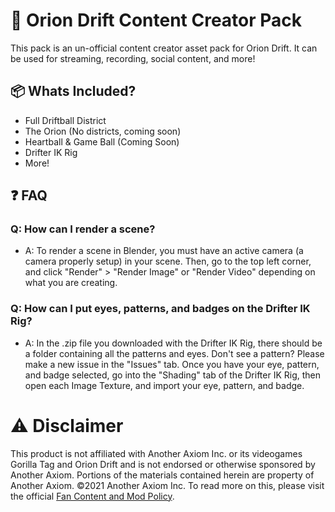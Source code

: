 # 🚀 Orion Drift Content Creator Pack
This pack is an un-official content creator asset pack for Orion Drift. It can be used for streaming, recording, social content, and more!

## 📦 Whats Included?
* Full Driftball District
* The Orion (No districts, coming soon)
* Heartball & Game Ball (Coming Soon)
* Drifter IK Rig
* More!
 
## ❓ FAQ
### Q: How can I render a scene?
* A: To render a scene in Blender, you must have an active camera (a camera properly setup) in your scene. Then, go to the top left corner, and click "Render" > "Render Image" or "Render Video" depending on what you are creating.

### Q: How can I put eyes, patterns, and badges on the Drifter IK Rig?
* A: In the .zip file you downloaded with the Drifter IK Rig, there should be a folder containing all the patterns and eyes. Don't see a pattern? Please make a new issue in the "Issues" tab. Once you have your eye, pattern, and badge selected, go into the "Shading" tab of the Drifter IK Rig, then open each Image Texture, and import your eye, pattern, and badge.

# ⚠️ Disclaimer
This product is not affiliated with Another Axiom Inc. or its videogames Gorilla Tag and Orion Drift and is not endorsed or otherwise sponsored by Another Axiom. Portions of the materials contained herein are property of Another Axiom. ©2021 Another Axiom Inc. To read more on this, please visit the official [Fan Content and Mod Policy](https://www.anotheraxiom.com/fan-content-and-mod-policy).

